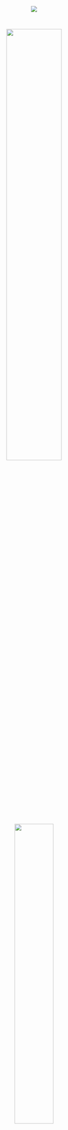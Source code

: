 <!-- ### Thanks for visiting my Github 👋 -->

<p align="center">
  <a href="https://github.com/webmaster1022"><img src="https://readme-typing-svg.herokuapp.com/?lines=Web%20and%20Mobile%20Master;6%2B%20years%20of%20coding%20experience;FullStack%20Developer;Always%20learning%20new%20tech&font=Pacifico&center=true&width=650&height=120&color=58a6ff&vCenter=true&size=45%22"></a>
</p>

<!-- <h2 align="left" id="macropower-tech">Github Metrics</h2>
<br /> -->

<!-- <p align="center">
    <img alt="metrics" title="Github Metrics" src="https://github.com/webmaster1022/webmaster1022/blob/main/github-metrics.svg" width="100%" />
</p> -->

<!--
<h2 align="left" id="macropower-tech">Github Status</h2>
-->

<br />

<p align="center">    
  <img src="https://github-readme-stats.vercel.app/api?username=webmaster1022&show_icons=true&bg_color=0e2239&text_color=58a6ff&hide_border=true" width="54.25%">
  <img src="https://github-readme-stats.vercel.app/api/top-langs?username=webmaster1022&layout=compact&bg_color=0e2239&text_color=58a6ff&hide_border=true" width="45.25%"> 
</p>
<br />

<!-- > GitHub Activity Graph -->
<!-- https://github.com/webmaster1022/github-readme-activity-graph -->
<!-- <a href="https://github.com/webmaster1022/webmaster1022"><img alt="Senior Dev's activity graph" src="https://activity-graph.herokuapp.com/graph?username=webmaster1022&bg_color=0e2239&color=58a6ff&line=114a88&point=58a6ff&hide_border=true" /></a>


<p align="center">
  <a href="https://github.com/webmaster1022?tab=repositories&sort=stargazers">
    <img alt="total stars" title="Total stars on GitHub" src="https://custom-icon-badges.herokuapp.com/badge/dynamic/json?logo=star&color=55960c&labelColor=488207&label=Stars&style=for-the-badge&query=%24.stars&url=https://api.github-star-counter.workers.dev/user/webmaster1022"/></a>
  <a href="https://github.com/webmaster1022?tab=followers">
    <img alt="followers" title="Follow me on Github" src="https://custom-icon-badges.herokuapp.com/github/followers/webmaster1022?color=236ad3&labelColor=1155ba&style=for-the-badge&logo=person-add&label=Follow&logoColor=white"/></a>
  <a href="https://github.com/webmaster1022">
    <img alt="views" title="GitHub profile views" src="https://shields-io-visitor-counter.herokuapp.com/badge?page=webmaster1022&style=for-the-badge"/></a>
</p>

<p align="center">
    <img alt="snake animation" title="Snake Animation" src="https://github.com/webmaster1022/webmaster1022/blob/main/github-contribution-grid-snake.svg" width="100%" />
</p>

<p align="center">
    <img 
      alt="snake animation"
      title="Snake Animation" 
      src="https://capsule-render.vercel.app/api?type=waving&height=200&text=Thanks!&fontAlign=80&fontAlignY=40&color=gradient" 
      width="100%" 
    />
</p>
